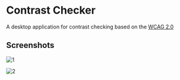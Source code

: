 # Contrast Checker

A desktop application for contrast checking based on the [WCAG 2.0](https://www.w3.org/TR/WCAG20)

## Screenshots

![1](https://user-images.githubusercontent.com/66482155/149838097-ce621989-4ebe-450c-b79c-4abf445b008a.png)


![2](https://user-images.githubusercontent.com/66482155/149838173-bcc1d60b-1a5b-4457-beb2-4c1c8f26d164.png)
